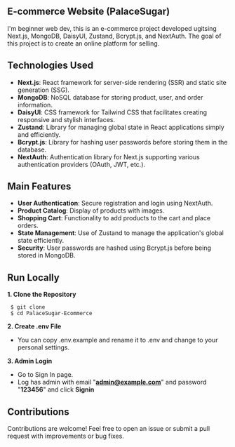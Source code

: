 ## E-commerce Website (**PalaceSugar**)

I'm beginner web dev, this is an e-commerce project developed ugitsing Next.js, MongoDB, DaisyUI, Zustand, Bcrypt.js, and NextAuth. The goal of this project is to create an online platform for selling.

## Technologies Used

- **Next.js**: React framework for server-side rendering (SSR) and static site generation (SSG).
- **MongoDB**: NoSQL database for storing product, user, and order information.
- **DaisyUI**: CSS framework for Tailwind CSS that facilitates creating responsive and stylish interfaces.
- **Zustand**: Library for managing global state in React applications simply and efficiently.
- **Bcrypt.js**: Library for hashing user passwords before storing them in the database.
- **NextAuth**: Authentication library for Next.js supporting various authentication providers (OAuth, JWT, etc.).

## Main Features

- **User Authentication**: Secure registration and login using NextAuth.
- **Product Catalog**: Display of products with images.
- **Shopping Cart**: Functionality to add products to the cart and place orders.
- **State Management**: Use of Zustand to manage the application's global state efficiently.
- **Security**: User passwords are hashed using Bcrypt.js before being stored in MongoDB.

## Run Locally

**1. Clone the Repository**

```shell
 $ git clone
 $ cd PalaceSugar-Ecommerce
```

**2. Create .env File**

- You can copy .env.example and rename it to .env and change to your personal settings.

**3. Admin Login**

- Go to Sign In page.
- Log has admin with email "**admin@example.com**" and password "**123456**" and click **Signin**

## Contributions

Contributions are welcome! Feel free to open an issue or submit a pull request with improvements or bug fixes.
